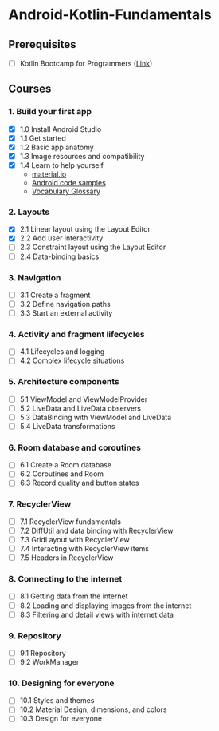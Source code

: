 # Android-Kotlin-Fundamentals

## Prerequisites
- [ ] Kotlin Bootcamp for Programmers ([Link](https://www.udacity.com/course/kotlin-bootcamp-for-programmers--ud9011))

## Courses
### 1. Build your first app
- [x] 1.0 Install Android Studio
- [x] 1.1 Get started 
- [x] 1.2 Basic app anatomy
- [x] 1.3 Image resources and compatibility
- [x] 1.4 Learn to help yourself
  - [material.io](https://material.io/)
  - [Android code samples](https://developer.android.com/samples/index.html?hl=en)
  - [Vocabulary Glossary](https://developers.google.com/android/for-all/vocab-words)
### 2. Layouts
- [x] 2.1 Linear layout using the Layout Editor
- [x] 2.2 Add user interactivity
- [ ] 2.3 Constraint layout using the Layout Editor
- [ ] 2.4 Data-binding basics
### 3. Navigation
- [ ] 3.1 Create a fragment
- [ ] 3.2 Define navigation paths
- [ ] 3.3 Start an external activity
### 4. Activity and fragment lifecycles
- [ ] 4.1 Lifecycles and logging
- [ ] 4.2 Complex lifecycle situations
### 5. Architecture components
- [ ] 5.1 ViewModel and ViewModelProvider
- [ ] 5.2 LiveData and LiveData observers
- [ ] 5.3 DataBinding with ViewModel and LiveData
- [ ] 5.4 LiveData transformations
### 6. Room database and coroutines
- [ ] 6.1 Create a Room database
- [ ] 6.2 Coroutines and Room
- [ ] 6.3 Record quality and button states
### 7. RecyclerView
- [ ] 7.1 RecyclerView fundamentals
- [ ] 7.2 DiffUtil and data binding with RecyclerView
- [ ] 7.3 GridLayout with RecyclerView
- [ ] 7.4 Interacting with RecyclerView items
- [ ] 7.5 Headers in RecyclerView
### 8. Connecting to the internet
- [ ] 8.1 Getting data from the internet
- [ ] 8.2 Loading and displaying images from the internet
- [ ] 8.3 Filtering and detail views with internet data
### 9. Repository
- [ ] 9.1 Repository
- [ ] 9.2 WorkManager
### 10. Designing for everyone
- [ ] 10.1 Styles and themes
- [ ] 10.2 Material Design, dimensions, and colors
- [ ] 10.3 Design for everyone
